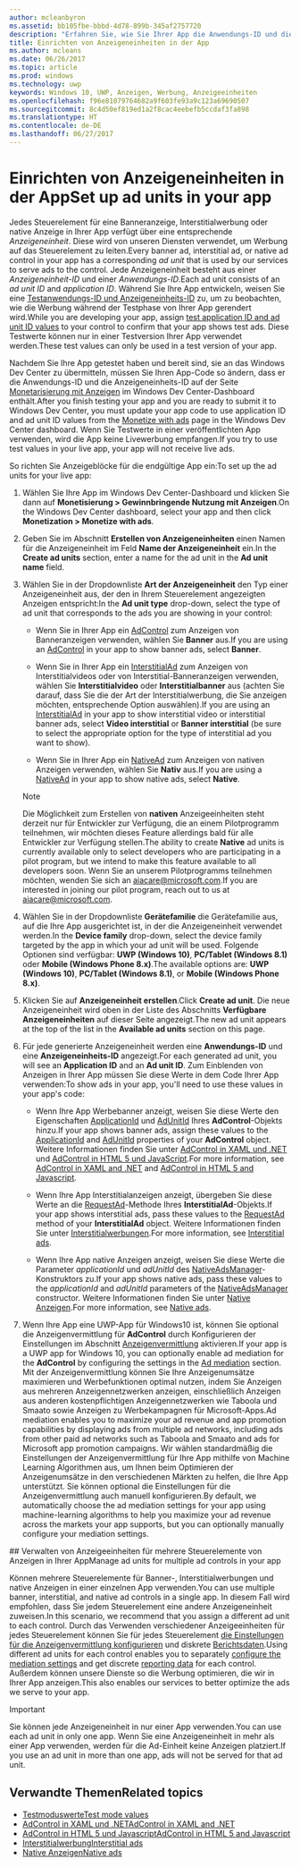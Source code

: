 ```yaml
---
author: mcleanbyron
ms.assetid: bb105fbe-bbbd-4d78-899b-345af2757720
description: "Erfahren Sie, wie Sie Ihrer App die Anwendungs-ID und die Anzeigeneinheits-ID aus dem Windows Dev Center-Dashboard hinzufügen, bevor Sie die App an den Store übermitteln."
title: Einrichten von Anzeigeneinheiten in der App
ms.author: mcleans
ms.date: 06/26/2017
ms.topic: article
ms.prod: windows
ms.technology: uwp
keywords: Windows 10, UWP, Anzeigen, Werbung, Anzeigeeinheiten
ms.openlocfilehash: f96e81079764682a9f603fe93a9c123a69690507
ms.sourcegitcommit: 8c4d50ef819ed1a2f8cac4eebefb5ccdaf3fa898
ms.translationtype: HT
ms.contentlocale: de-DE
ms.lasthandoff: 06/27/2017
---
```

# <a name="set-up-ad-units-in-your-app"></a><span data-ttu-id="5a974-104">Einrichten von Anzeigeneinheiten in der App</span><span class="sxs-lookup"><span data-stu-id="5a974-104">Set up ad units in your app</span></span>

<span data-ttu-id="5a974-105">Jedes Steuerelement für eine Banneranzeige, Interstitialwerbung oder native Anzeige in Ihrer App verfügt über eine entsprechende *Anzeigeneinheit*. Diese wird von unseren Diensten verwendet, um Werbung auf das Steuerelement zu leiten.</span><span class="sxs-lookup"><span data-stu-id="5a974-105">Every banner ad, interstitial ad, or native ad control in your app has a corresponding *ad unit* that is used by our services to serve ads to the control.</span></span> <span data-ttu-id="5a974-106">Jede Anzeigeneinheit besteht aus einer *Anzeigeneinheit-ID* und einer *Anwendungs-ID*.</span><span class="sxs-lookup"><span data-stu-id="5a974-106">Each ad unit consists of an *ad unit ID* and *application ID*.</span></span> <span data-ttu-id="5a974-107">Während Sie Ihre App entwickeln, weisen Sie eine [Testanwendungs-ID und Anzeigeneinheits-ID](test-mode-values.md) zu, um zu beobachten, wie die Werbung während der Testphase von Ihrer App gerendert wird.</span><span class="sxs-lookup"><span data-stu-id="5a974-107">While you are developing your app, assign [test application ID and ad unit ID values](test-mode-values.md) to your control to confirm that your app shows test ads.</span></span> <span data-ttu-id="5a974-108">Diese Testwerte können nur in einer Testversion Ihrer App verwendet werden.</span><span class="sxs-lookup"><span data-stu-id="5a974-108">These test values can only be used in a test version of your app.</span></span>

<span data-ttu-id="5a974-109">Nachdem Sie Ihre App getestet haben und bereit sind, sie an das Windows Dev Center zu übermitteln, müssen Sie Ihren App-Code so ändern, dass er die Anwendungs-ID und die Anzeigeneinheits-ID auf der Seite [Monetarisierung mit Anzeigen](../publish/monetize-with-ads.md) im Windows Dev Center-Dashboard enthält.</span><span class="sxs-lookup"><span data-stu-id="5a974-109">After you finish testing your app and you are ready to submit it to Windows Dev Center, you must update your app code to use application ID and ad unit ID values from the [Monetize with ads](../publish/monetize-with-ads.md) page in the Windows Dev Center dashboard.</span></span> <span data-ttu-id="5a974-110">Wenn Sie Testwerte in einer veröffentlichten App verwenden, wird die App keine Livewerbung empfangen.</span><span class="sxs-lookup"><span data-stu-id="5a974-110">If you try to use test values in your live app, your app will not receive live ads.</span></span>

<span data-ttu-id="5a974-111">So richten Sie Anzeigeblöcke für die endgültige App ein:</span><span class="sxs-lookup"><span data-stu-id="5a974-111">To set up the ad units for your live app:</span></span>

1.  <span data-ttu-id="5a974-112">Wählen Sie Ihre App im Windows Dev Center-Dashboard und klicken Sie dann auf **Monetisierung > Gewinnbringende Nutzung mit Anzeigen**.</span><span class="sxs-lookup"><span data-stu-id="5a974-112">On the Windows Dev Center dashboard, select your app and then click **Monetization > Monetize with ads**.</span></span>

2.  <span data-ttu-id="5a974-113">Geben Sie im Abschnitt **Erstellen von Anzeigeneinheiten** einen Namen für die Anzeigeneinheit im Feld **Name der Anzeigeneinheit** ein.</span><span class="sxs-lookup"><span data-stu-id="5a974-113">In the **Create ad units** section, enter a name for the ad unit in the **Ad unit name** field.</span></span>

3. <span data-ttu-id="5a974-114">Wählen Sie in der Dropdownliste **Art der Anzeigeneinheit** den Typ einer Anzeigeneinheit aus, der den in Ihrem Steuerelement angezeigten Anzeigen entspricht:</span><span class="sxs-lookup"><span data-stu-id="5a974-114">In the **Ad unit type** drop-down, select the type of ad unit that corresponds to the ads you are showing in your control:</span></span>

    -   <span data-ttu-id="5a974-115">Wenn Sie in Ihrer App ein [AdControl](https://msdn.microsoft.com/library/windows/apps/microsoft.advertising.winrt.ui.adcontrol.aspx) zum Anzeigen von Banneranzeigen verwenden, wählen Sie **Banner** aus.</span><span class="sxs-lookup"><span data-stu-id="5a974-115">If you are using an [AdControl](https://msdn.microsoft.com/library/windows/apps/microsoft.advertising.winrt.ui.adcontrol.aspx) in your app to show banner ads, select **Banner**.</span></span>

    -   <span data-ttu-id="5a974-116">Wenn Sie in Ihrer App ein [InterstitialAd](https://msdn.microsoft.com/library/windows/apps/microsoft.advertising.winrt.ui.interstitialad.aspx) zum Anzeigen von Interstitialvideos oder von Interstitial-Banneranzeigen verwenden, wählen Sie **Interstitialvideo** oder **Interstitialbanner** aus (achten Sie darauf, dass Sie die der Art der Interstitialwerbung, die Sie anzeigen möchten, entsprechende Option auswählen).</span><span class="sxs-lookup"><span data-stu-id="5a974-116">If you are using an [InterstitialAd](https://msdn.microsoft.com/library/windows/apps/microsoft.advertising.winrt.ui.interstitialad.aspx) in your app to show interstitial video or interstitial banner ads, select **Video interstitial** or **Banner interstitial** (be sure to select the appropriate option for the type of interstitial ad you want to show).</span></span>

    -   <span data-ttu-id="5a974-117">Wenn Sie in Ihrer App ein [NativeAd](https://msdn.microsoft.com/library/windows/apps/microsoft.advertising.winrt.ui.nativead.aspx) zum Anzeigen von nativen Anzeigen verwenden, wählen Sie **Nativ** aus.</span><span class="sxs-lookup"><span data-stu-id="5a974-117">If you are using a [NativeAd](https://msdn.microsoft.com/library/windows/apps/microsoft.advertising.winrt.ui.nativead.aspx) in your app to show native ads, select **Native**.</span></span>
      > [!NOTE]
      > <span data-ttu-id="5a974-118">Die Möglichkeit zum Erstellen von **nativen** Anzeigeeinheiten steht derzeit nur für Entwickler zur Verfügung, die an einem Pilotprogramm teilnehmen, wir möchten dieses Feature allerdings bald für alle Entwickler zur Verfügung stellen.</span><span class="sxs-lookup"><span data-stu-id="5a974-118">The ability to create **Native** ad units is currently available only to select developers who are participating in a pilot program, but we intend to make this feature available to all developers soon.</span></span> <span data-ttu-id="5a974-119">Wenn Sie an unserem Pilotprogramms teilnehmen möchten, wenden Sie sich an aiacare@microsoft.com.</span><span class="sxs-lookup"><span data-stu-id="5a974-119">If you are interested in joining our pilot program, reach out to us at aiacare@microsoft.com.</span></span>

4.  <span data-ttu-id="5a974-120">Wählen Sie in der Dropdownliste **Gerätefamilie** die Gerätefamilie aus, auf die Ihre App ausgerichtet ist, in der die Anzeigeneinheit verwendet werden.</span><span class="sxs-lookup"><span data-stu-id="5a974-120">In the **Device family** drop-down, select the device family targeted by the app in which your ad unit will be used.</span></span> <span data-ttu-id="5a974-121">Folgende Optionen sind verfügbar: **UWP (Windows 10)**, **PC/Tablet (Windows 8.1)** oder **Mobile (Windows Phone 8.x)**.</span><span class="sxs-lookup"><span data-stu-id="5a974-121">The available options are: **UWP (Windows 10)**, **PC/Tablet (Windows 8.1)**, or **Mobile (Windows Phone 8.x)**.</span></span>

5.  <span data-ttu-id="5a974-122">Klicken Sie auf **Anzeigeneinheit erstellen**.</span><span class="sxs-lookup"><span data-stu-id="5a974-122">Click **Create ad unit**.</span></span> <span data-ttu-id="5a974-123">Die neue Anzeigeneinheit wird oben in der Liste des Abschnitts **Verfügbare Anzeigeneinheiten** auf dieser Seite angezeigt.</span><span class="sxs-lookup"><span data-stu-id="5a974-123">The new ad unit appears at the top of the list in the **Available ad units** section on this page.</span></span>

6.  <span data-ttu-id="5a974-124">Für jede generierte Anzeigeneinheit werden eine **Anwendungs-ID** und eine **Anzeigeneinheits-ID** angezeigt.</span><span class="sxs-lookup"><span data-stu-id="5a974-124">For each generated ad unit, you will see an **Application ID** and an **Ad unit ID**.</span></span> <span data-ttu-id="5a974-125">Zum Einblenden von Anzeigen in Ihrer App müssen Sie diese Werte in dem Code Ihrer App verwenden:</span><span class="sxs-lookup"><span data-stu-id="5a974-125">To show ads in your app, you'll need to use these values in your app's code:</span></span>

    -   <span data-ttu-id="5a974-126">Wenn Ihre App Werbebanner anzeigt, weisen Sie diese Werte den Eigenschaften [ApplicationId](https://msdn.microsoft.com/library/windows/apps/microsoft.advertising.winrt.ui.adcontrol.applicationid.aspx) und [AdUnitId](https://msdn.microsoft.com/library/windows/apps/microsoft.advertising.winrt.ui.adcontrol.adunitid.aspx) Ihres **AdControl**-Objekts hinzu.</span><span class="sxs-lookup"><span data-stu-id="5a974-126">If your app shows banner ads, assign these values to the [ApplicationId](https://msdn.microsoft.com/library/windows/apps/microsoft.advertising.winrt.ui.adcontrol.applicationid.aspx) and [AdUnitId](https://msdn.microsoft.com/library/windows/apps/microsoft.advertising.winrt.ui.adcontrol.adunitid.aspx) properties of your **AdControl** object.</span></span> <span data-ttu-id="5a974-127">Weitere Informationen finden Sie unter [AdControl in XAML und .NET](adcontrol-in-xaml-and--net.md) und [AdControl in HTML 5 und JavaScript](adcontrol-in-html-5-and-javascript.md).</span><span class="sxs-lookup"><span data-stu-id="5a974-127">For more information, see [AdControl in XAML and .NET](adcontrol-in-xaml-and--net.md) and [AdControl in HTML 5 and Javascript](adcontrol-in-html-5-and-javascript.md).</span></span>

    -   <span data-ttu-id="5a974-128">Wenn Ihre App Interstitialanzeigen anzeigt, übergeben Sie diese Werte an die [RequestAd](https://msdn.microsoft.com/library/windows/apps/microsoft.advertising.winrt.ui.interstitialad.requestad.aspx)-Methode Ihres **InterstitialAd**-Objekts.</span><span class="sxs-lookup"><span data-stu-id="5a974-128">If your app shows interstitial ads, pass these values to the [RequestAd](https://msdn.microsoft.com/library/windows/apps/microsoft.advertising.winrt.ui.interstitialad.requestad.aspx) method of your **InterstitialAd** object.</span></span> <span data-ttu-id="5a974-129">Weitere Informationen finden Sie unter [Interstitialwerbungen](interstitial-ads.md).</span><span class="sxs-lookup"><span data-stu-id="5a974-129">For more information, see [Interstitial ads](interstitial-ads.md).</span></span>

    -   <span data-ttu-id="5a974-130">Wenn Ihre App native Anzeigen anzeigt, weisen Sie diese Werte die Parameter *applicationId* und *adUnitId* des [NativeAdsManager](https://msdn.microsoft.com/library/windows/apps/microsoft.advertising.winrt.ui.nativeadsmanager.nativeadsmanager.aspx)-Konstruktors zu.</span><span class="sxs-lookup"><span data-stu-id="5a974-130">If your app shows native ads, pass these values to the *applicationId* and *adUnitId* parameters of the [NativeAdsManager](https://msdn.microsoft.com/library/windows/apps/microsoft.advertising.winrt.ui.nativeadsmanager.nativeadsmanager.aspx) constructor.</span></span> <span data-ttu-id="5a974-131">Weitere Informationen finden Sie unter [Native Anzeigen](../monetize/native-ads.md).</span><span class="sxs-lookup"><span data-stu-id="5a974-131">For more information, see [Native ads](../monetize/native-ads.md).</span></span>

7. <span data-ttu-id="5a974-132">Wenn Ihre App eine UWP-App für Windows10 ist, können Sie optional die Anzeigenvermittlung für **AdControl** durch Konfigurieren der Einstellungen im Abschnitt [Anzeigenvermittlung](../publish/monetize-with-ads.md#mediation) aktivieren.</span><span class="sxs-lookup"><span data-stu-id="5a974-132">If your app is a UWP app for Windows 10, you can optionally enable ad mediation for the **AdControl** by configuring the settings in the [Ad mediation](../publish/monetize-with-ads.md#mediation) section.</span></span> <span data-ttu-id="5a974-133">Mit der Anzeigenvermittlung können Sie Ihre Anzeigenumsätze maximieren und Werbefunktionen optimal nutzen, indem Sie Anzeigen aus mehreren Anzeigennetzwerken anzeigen, einschließlich Anzeigen aus anderen kostenpflichtigen Anzeigennetzwerken wie Taboola und Smaato sowie Anzeigen zu Werbekampagnen für Microsoft-Apps.</span><span class="sxs-lookup"><span data-stu-id="5a974-133">Ad mediation enables you to maximize your ad revenue and app promotion capabilities by displaying ads from multiple ad networks, including ads from other paid ad networks such as Taboola and Smaato and ads for Microsoft app promotion campaigns.</span></span> <span data-ttu-id="5a974-134">Wir wählen standardmäßig die Einstellungen der Anzeigenvermittlung für Ihre App mithilfe von Machine Learning Algorithmen aus, um Ihnen beim Optimieren der Anzeigenumsätze in den verschiedenen Märkten zu helfen, die Ihre App unterstützt. Sie können optional die Einstellungen für die Anzeigenvermittlung auch manuell konfigurieren.</span><span class="sxs-lookup"><span data-stu-id="5a974-134">By default, we automatically choose the ad mediation settings for your app using machine-learning algorithms to help you maximize your ad revenue across the markets your app supports, but you can optionally manually configure your mediation settings.</span></span>

<span id="manage" />
## <a name="manage-ad-units-for-multiple-ad-controls-in-your-app"></a><span data-ttu-id="5a974-135">Verwalten von Anzeigeeinheiten für mehrere Steuerelemente von Anzeigen in Ihrer App</span><span class="sxs-lookup"><span data-stu-id="5a974-135">Manage ad units for multiple ad controls in your app</span></span>

<span data-ttu-id="5a974-136">Können mehrere Steuerelemente für Banner-, Interstitialwerbungen und native Anzeigen in einer einzelnen App verwenden.</span><span class="sxs-lookup"><span data-stu-id="5a974-136">You can use multiple banner, interstitial, and native ad controls in a single app.</span></span> <span data-ttu-id="5a974-137">In diesem Fall wird empfohlen, dass Sie jedem Steuerelement eine andere Anzeigeneinheit zuweisen.</span><span class="sxs-lookup"><span data-stu-id="5a974-137">In this scenario, we recommend that you assign a different ad unit to each control.</span></span> <span data-ttu-id="5a974-138">Durch das Verwenden verschiedener Anzeigeeinheiten für jedes Steuerelement können Sie für jedes Steuerelement [die Einstellungen für die Anzeigenvermittlung konfigurieren](../publish/monetize-with-ads.md#mediation) und diskrete [Berichtsdaten](../publish/advertising-performance-report.md).</span><span class="sxs-lookup"><span data-stu-id="5a974-138">Using different ad units for each control enables you to separately [configure the mediation settings](../publish/monetize-with-ads.md#mediation) and get discrete [reporting data](../publish/advertising-performance-report.md) for each control.</span></span> <span data-ttu-id="5a974-139">Außerdem können unsere Dienste so die Werbung optimieren, die wir in Ihrer App anzeigen.</span><span class="sxs-lookup"><span data-stu-id="5a974-139">This also enables our services to better optimize the ads we serve to your app.</span></span>

> [!IMPORTANT]
> <span data-ttu-id="5a974-140">Sie können jede Anzeigeneinheit in nur einer App verwenden.</span><span class="sxs-lookup"><span data-stu-id="5a974-140">You can use each ad unit in only one app.</span></span> <span data-ttu-id="5a974-141">Wenn Sie eine Anzeigeneinheit in mehr als einer App verwenden, werden für die Ad-Einheit keine Anzeigen platziert.</span><span class="sxs-lookup"><span data-stu-id="5a974-141">If you use an ad unit in more than one app, ads will not be served for that ad unit.</span></span>

## <a name="related-topics"></a><span data-ttu-id="5a974-142">Verwandte Themen</span><span class="sxs-lookup"><span data-stu-id="5a974-142">Related topics</span></span>

* [<span data-ttu-id="5a974-143">Testmoduswerte</span><span class="sxs-lookup"><span data-stu-id="5a974-143">Test mode values</span></span>](test-mode-values.md)
* [<span data-ttu-id="5a974-144">AdControl in XAML und .NET</span><span class="sxs-lookup"><span data-stu-id="5a974-144">AdControl in XAML and .NET</span></span>](adcontrol-in-xaml-and--net.md)
* [<span data-ttu-id="5a974-145">AdControl in HTML 5 und Javascript</span><span class="sxs-lookup"><span data-stu-id="5a974-145">AdControl in HTML 5 and Javascript</span></span>](adcontrol-in-html-5-and-javascript.md)
* [<span data-ttu-id="5a974-146">Interstitialwerbung</span><span class="sxs-lookup"><span data-stu-id="5a974-146">Interstitial ads</span></span>](interstitial-ads.md)
* [<span data-ttu-id="5a974-147">Native Anzeigen</span><span class="sxs-lookup"><span data-stu-id="5a974-147">Native ads</span></span>](../monetize/native-ads.md)


 

 
